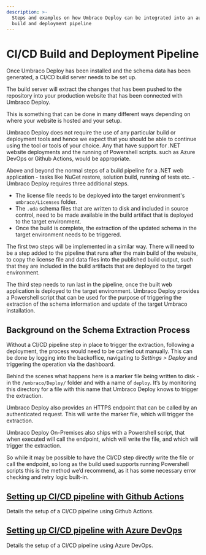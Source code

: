 ```yaml
---
description: >-
  Steps and examples on how Umbraco Deploy can be integrated into an automated
  build and deployment pipeline
---
```


# CI/CD Build and Deployment Pipeline

Once Umbraco Deploy has been installed and the schema data has been generated, a CI/CD build server needs to be set up.

The build server will extract the changes that has been pushed to the repository into your production website that has been connected with Umbraco Deploy.

This is something that can be done in many different ways depending on where your website is hosted and your setup.

Umbraco Deploy does not require the use of any particular build or deployment tools and hence we expect that you should be able to continue using the tool or tools of your choice. Any that have support for .NET website deployments and the running of Powershell scripts. such as Azure DevOps or Github Actions, would be appropriate.

Above and beyond the normal steps of a build pipeline for a .NET web application - tasks like NuGet restore, solution build, running of tests etc. - Umbraco Deploy requires three additional steps.

* The license file needs to be deployed into the target environment's `umbraco/Licenses` folder.
* The `.uda` schema files that are written to disk and included in source control, need to be made available in the build artifact that is deployed to the target environment.
* Once the build is complete, the extraction of the updated schema in the target environment needs to be triggered.

The first two steps will be implemented in a similar way. There will need to be a step added to the pipeline that runs after the main build of the website, to copy the license file and data files into the published build output, such that they are included in the build artifacts that are deployed to the target environment.

The third step needs to run last in the pipeline, once the built web application is deployed to the target environment. Umbraco Deploy provides a Powershell script that can be used for the purpose of triggering the extraction of the schema information and update of the target Umbraco installation.

## Background on the Schema Extraction Process

Without a CI/CD pipeline step in place to trigger the extraction, following a deployment, the process would need to be carried out manually. This can be done by logging into the backoffice, navigating to _Settings > Deploy_ and triggering the operation via the dashboard.

Behind the scenes what happens here is a marker file being written to disk - in the `/umbraco/Deploy/` folder and with a name of `deploy`. It’s by monitoring this directory for a file with this name that Umbraco Deploy knows to trigger the extraction.

Umbraco Deploy also provides an HTTPS endpoint that can be called by an authenticated request. This will write the marker file, which will trigger the extraction.

Umbraco Deploy On-Premises also ships with a Powershell script, that when executed will call the endpoint, which will write the file, and which will trigger the extraction.

So while it may be possible to have the CI/CD step directly write the file or call the endpoint, so long as the build used supports running Powershell scripts this is the method we’d recommend, as it has some necessary error checking and retry logic built-in.

## [Setting up CI/CD pipeline with Github Actions](broken-reference)

Details the setup of a CI/CD pipeline using Github Actions.

## [Setting up CI/CD pipeline with Azure DevOps](ci-cd-azure-dev-ops.md)

Details the setup of a CI/CD pipeline using Azure DevOps.
